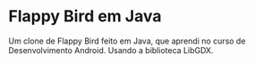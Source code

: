 # Flappy Bird em Java #

Um clone de Flappy Bird feito em Java, que aprendi no curso de Desenvolvimento Android. Usando a biblioteca LibGDX.
